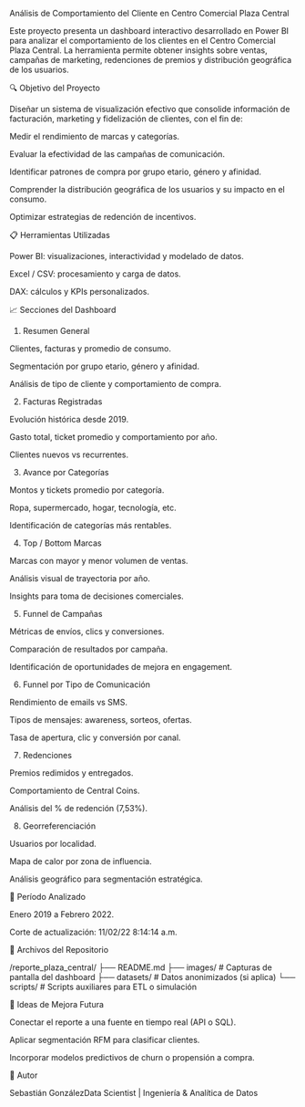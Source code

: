 Análisis de Comportamiento del Cliente en Centro Comercial Plaza Central

Este proyecto presenta un dashboard interactivo desarrollado en Power BI para analizar el comportamiento de los clientes en el Centro Comercial Plaza Central. La herramienta permite obtener insights sobre ventas, campañas de marketing, redenciones de premios y distribución geográfica de los usuarios.

🔍 Objetivo del Proyecto

Diseñar un sistema de visualización efectivo que consolide información de facturación, marketing y fidelización de clientes, con el fin de:

Medir el rendimiento de marcas y categorías.

Evaluar la efectividad de las campañas de comunicación.

Identificar patrones de compra por grupo etario, género y afinidad.

Comprender la distribución geográfica de los usuarios y su impacto en el consumo.

Optimizar estrategias de redención de incentivos.

📋 Herramientas Utilizadas

Power BI: visualizaciones, interactividad y modelado de datos.

Excel / CSV: procesamiento y carga de datos.

DAX: cálculos y KPIs personalizados.

📈 Secciones del Dashboard

1. Resumen General

Clientes, facturas y promedio de consumo.

Segmentación por grupo etario, género y afinidad.

Análisis de tipo de cliente y comportamiento de compra.

2. Facturas Registradas

Evolución histórica desde 2019.

Gasto total, ticket promedio y comportamiento por año.

Clientes nuevos vs recurrentes.

3. Avance por Categorías

Montos y tickets promedio por categoría.

Ropa, supermercado, hogar, tecnología, etc.

Identificación de categorías más rentables.

4. Top / Bottom Marcas

Marcas con mayor y menor volumen de ventas.

Análisis visual de trayectoria por año.

Insights para toma de decisiones comerciales.

5. Funnel de Campañas

Métricas de envíos, clics y conversiones.

Comparación de resultados por campaña.

Identificación de oportunidades de mejora en engagement.

6. Funnel por Tipo de Comunicación

Rendimiento de emails vs SMS.

Tipos de mensajes: awareness, sorteos, ofertas.

Tasa de apertura, clic y conversión por canal.

7. Redenciones

Premios redimidos y entregados.

Comportamiento de Central Coins.

Análisis del % de redención (7,53%).

8. Georreferenciación

Usuarios por localidad.

Mapa de calor por zona de influencia.

Análisis geográfico para segmentación estratégica.

📆 Período Analizado

Enero 2019 a Febrero 2022.

Corte de actualización: 11/02/22 8:14:14 a.m.

📄 Archivos del Repositorio

/reporte_plaza_central/
├── README.md
├── images/                  # Capturas de pantalla del dashboard
├── datasets/                # Datos anonimizados (si aplica)
└── scripts/                 # Scripts auxiliares para ETL o simulación

🚀 Ideas de Mejora Futura

Conectar el reporte a una fuente en tiempo real (API o SQL).

Aplicar segmentación RFM para clasificar clientes.

Incorporar modelos predictivos de churn o propensión a compra.

📅 Autor

Sebastián GonzálezData Scientist | Ingeniería & Analítica de Datos

